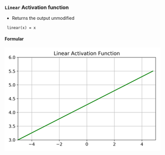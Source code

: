 ### `Linear`  Activation function
* Returns the output unmodified
````
 linear(x) = x
````

#### Formular

<p align="center">
    <img src="https://github.com/CrispenGari/Keras-API/blob/main/02_Activation_Functions/05_Linear/Linear-3.png"/>
</p>



